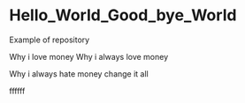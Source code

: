# Hello_World_Good_bye_World
Example of  repository


Why i love money
Why i always love money

Why i always hate money
change it all


ffffff
